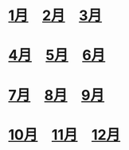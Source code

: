 # [1月](/2015nian/1yue.md)　[2月](/2015nian/2yue.md)　[3月](/2015nian/3yue.md)

# [4月](/2015nian/4yue.md)　[5月](/2015nian/5yue.md)　[6月](/2015nian/6yue.md)

# [7月](/2015nian/7yue.md)　[8月](/2015nian/8yue.md)　[9月](#)

# [10月](/2015nian/10yue.md)　[11月](/2015nian/11yue.md)　[12月](/2015nian/12yue.md)



